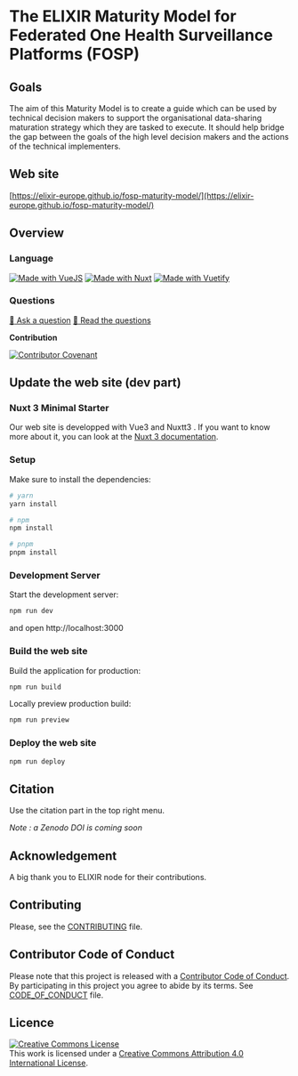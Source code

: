 # The ELIXIR Maturity Model for Federated One Health Surveillance Platforms (FOSP)

## Goals

The aim of this Maturity Model is to create a guide which can be used by technical decision makers to support the organisational data-sharing maturation strategy which they are tasked to execute. It should help bridge the gap between the goals of the high level decision makers and the actions of the technical implementers.

## Web site

[https://elixir-europe.github.io/fosp-maturity-model/](https://elixir-europe.github.io/fosp-maturity-model/)

## Overview

### Language

[![Made with VueJS](https://img.shields.io/badge/Made%20with-VueJS-blue)](https://vuejs.org/)
[![Made with Nuxt](https://img.shields.io/badge/Made%20with-Nuxt-blue)](https://nuxt.com/)
[![Made with Vuetify](https://img.shields.io/badge/Made%20with-Vuetify-blue)](https://vuetifyjs.com/en/)

### Questions

[:speech_balloon: Ask a question](https://github.com/elixir-europe/fosp-maturity-model/issues/new)
[:book: Read the questions](https://github.com/elixir-europe/fosp-maturity-model/issues/)

**Contribution**

[![Contributor Covenant](https://img.shields.io/badge/Contributor%20Covenant-v2.0%20adopted-ff69b4.svg)](code_of_conduct.md)

## Update the web site (dev part)

### Nuxt 3 Minimal Starter

Our web site is developped with Vue3 and Nuxtt3 . If you want to know more about it, you can look at the [Nuxt 3 documentation](https://nuxt.com/docs/getting-started/introduction).

### Setup

Make sure to install the dependencies:

```bash
# yarn
yarn install

# npm
npm install

# pnpm
pnpm install
```

### Development Server

Start the development server: 

```bash
npm run dev
```

and open http://localhost:3000

### Build the web site

Build the application for production:

```bash
npm run build
```

Locally preview production build:

```bash
npm run preview
```

### Deploy the web site

```bash
npm run deploy
```

## Citation

Use the citation part in the top right menu.

*Note : a Zenodo DOI is coming soon*

## Acknowledgement

A big thank you to ELIXIR node for their contributions.

## Contributing

Please, see the [CONTRIBUTING](CONTRIBUTING.md) file.

## Contributor Code of Conduct

Please note that this project is released with a [Contributor Code of Conduct](https://www.contributor-covenant.org/). By participating in this project you agree to abide by its terms. See [CODE_OF_CONDUCT](code_of_conduct.md) file.

## Licence

<a rel="license" href="http://creativecommons.org/licenses/by/4.0/"><img alt="Creative Commons License" style="border-width:0" src="https://i.creativecommons.org/l/by/4.0/88x31.png" /></a><br />This work is licensed under a <a rel="license" href="http://creativecommons.org/licenses/by/4.0/">Creative Commons Attribution 4.0 International License</a>.
